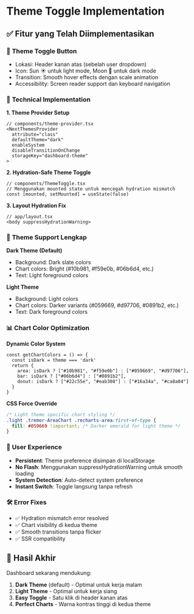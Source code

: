 # Theme Toggle Implementation

## ✅ Fitur yang Telah Diimplementasikan

### 🎨 **Theme Toggle Button**
- Lokasi: Header kanan atas (sebelah user dropdown)
- Icon: Sun ☀️ untuk light mode, Moon 🌙 untuk dark mode
- Transition: Smooth hover effects dengan scale animation
- Accessibility: Screen reader support dan keyboard navigation

### 🔧 **Technical Implementation**

**1. Theme Provider Setup**
```tsx
// components/theme-provider.tsx
<NextThemesProvider
  attribute="class"
  defaultTheme="dark"
  enableSystem
  disableTransitionOnChange
  storageKey="dashboard-theme"
>
```

**2. Hydration-Safe Theme Toggle**
```tsx
// components/ThemeToggle.tsx
// Menggunakan mounted state untuk mencegah hydration mismatch
const [mounted, setMounted] = useState(false)
```

**3. Layout Hydration Fix**
```tsx
// app/layout.tsx
<body suppressHydrationWarning>
```

### 🎯 **Theme Support Lengkap**

**Dark Theme (Default)**
- Background: Dark slate colors
- Chart colors: Bright (#10b981, #f59e0b, #06b6d4, etc.)
- Text: Light foreground colors

**Light Theme**
- Background: Light colors
- Chart colors: Darker variants (#059669, #d97706, #0891b2, etc.)
- Text: Dark foreground colors

### 📊 **Chart Color Optimization**

**Dynamic Color System**
```tsx
const getChartColors = () => {
  const isDark = theme === 'dark'
  return {
    area: isDark ? ["#10b981", "#f59e0b"] : ["#059669", "#d97706"],
    bar: isDark ? ["#06b6d4"] : ["#0891b2"],  
    donut: isDark ? ["#22c55e", "#eab308"] : ["#16a34a", "#ca8a04"]
  }
}
```

**CSS Force Override**
```css
/* Light theme specific chart styling */
.light .tremor-AreaChart .recharts-area:first-of-type {
  fill: #059669 !important; /* Darker emerald for light theme */
}
```

### 🚀 **User Experience**
- **Persistent**: Theme preference disimpan di localStorage
- **No Flash**: Menggunakan suppressHydrationWarning untuk smooth loading
- **System Detection**: Auto-detect system preference
- **Instant Switch**: Toggle langsung tanpa refresh

### 🛠 **Error Fixes**
- ✅ Hydration mismatch error resolved
- ✅ Chart visibility di kedua theme
- ✅ Smooth transitions tanpa flicker
- ✅ SSR compatibility

## 🎉 Hasil Akhir
Dashboard sekarang mendukung:
1. **Dark Theme** (default) - Optimal untuk kerja malam
2. **Light Theme** - Optimal untuk kerja siang  
3. **Easy Toggle** - Satu klik di header kanan atas
4. **Perfect Charts** - Warna kontras tinggi di kedua theme